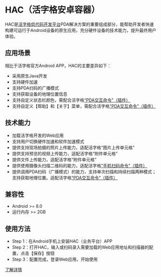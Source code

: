 # HAC（活字格安卓容器）
HAC是[活字格低代码开发平台](https://www.grapecity.com.cn/solutions/huozige)PDA解决方案的重要组成部分，能帮助开发者快速构建可运行于Android设备的原生应用，充分硬件设备的技术能力，提升最终用户体验。

## 应用场景
相比于活字格官方Android APP，HAC的主要差异如下：
* 采用原生Java开发
* 支持硬件加速
* 支持PDA扫码的广播模式
* 支持获取设备的地理位置信息
* 支持自定义状态栏颜色，需配合活字格[“PDA交互命令”（插件）](https://marketplace.grapecity.com.cn/ApplicationDetails?productID=SP2209070004&productDetailID=D2209070005)
* 支持自定义【帮助】和【关于】菜单，需配合活字格[“PDA交互命令”（插件）](https://marketplace.grapecity.com.cn/ApplicationDetails?productID=SP2209070004&productDetailID=D2209070005)


## 技术能力
* 加载活字格开发的Web应用
* 支持用户切换硬件加速和软件加速模式
* 提供支持现场拍摄的照片上传能力，适配活字格“图片上传单元格”
* 提供支持预览的视频上传能力，适配活字格“附件单元格”
* 提供文件上传能力，适配活字格“附件单元格”
* 提供使用摄像头扫描二维码的能力，适配活字格[“手机扫码命令”（插件）](https://marketplace.grapecity.com.cn/ApplicationDetails?productID=SP2104270020&productDetailID=D2206270041&tabName=Tabs_detail)
* 提供调用PDA扫码（广播模式）的能力，支持单次扫描和持续扫描两种模式；支持获取地理位置。适配活字格[“PDA交互命令”（插件）](https://marketplace.grapecity.com.cn/ApplicationDetails?productID=SP2209070004&productDetailID=D2209070005)

## 兼容性
* Android >= 8.0
* 运行内存 >= 2GB

## 使用方法
- Step 1：在Android手机上安装HAC（业务平台）APP
- Step 2：打开HAC，输入或扫码录入需要加载的Web应用地址和扫描器的配置，点击【保存】按钮
- Step 3：配置完成，登录Web应用，开始使用

[了解详情](https://gcdn.grapecity.com.cn/forum.php?mod=viewthread&tid=153537&extra=page%3D1)
